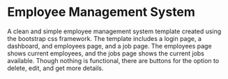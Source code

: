 # Employee Management System
A clean and simple employee management system template created using the bootstrap css framework. 
The template includes a login page, a dashboard, and employees page, and a job page.
The employees page shows current employees, and the jobs page shows the current jobs available.
Though nothing is functional, there are buttons for the option to delete, edit, and get more details.
